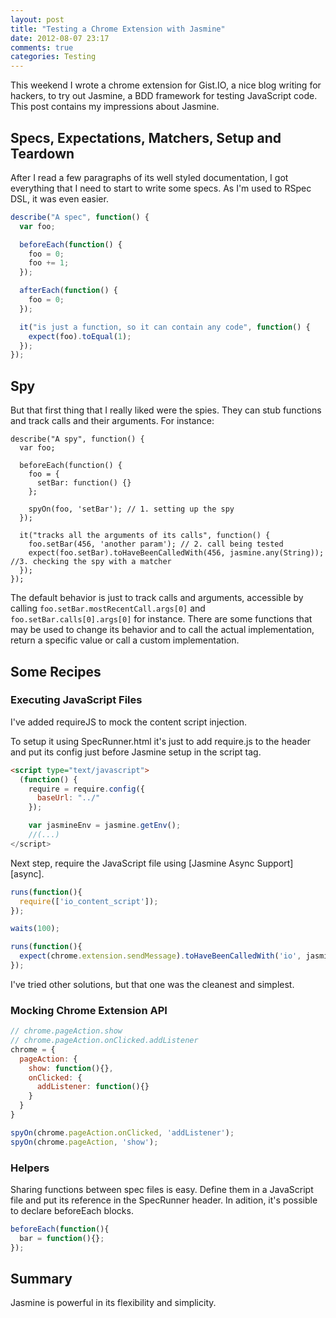 ```yaml
---
layout: post
title: "Testing a Chrome Extension with Jasmine"
date: 2012-08-07 23:17
comments: true
categories: Testing
---
```


This weekend I wrote a chrome extension for Gist.IO, a nice blog writing for hackers, to try out Jasmine, a BDD framework for testing JavaScript code. This post contains my impressions about Jasmine.

## Specs, Expectations, Matchers, Setup and Teardown

After I read a few paragraphs of its well styled documentation, I got everything that I need to start to write some specs. As I'm used to RSpec DSL, it was even easier.

``` javascript Code example
describe("A spec", function() {
  var foo;

  beforeEach(function() {
    foo = 0;
    foo += 1;
  });

  afterEach(function() {
    foo = 0;
  });

  it("is just a function, so it can contain any code", function() {
    expect(foo).toEqual(1);
  });
});
```

## Spy

But that first thing that I really liked were the spies. They can stub functions and track calls and their arguments. For instance:

```
describe("A spy", function() {
  var foo;

  beforeEach(function() {
    foo = {
      setBar: function() {}
    };

    spyOn(foo, 'setBar'); // 1. setting up the spy
  });

  it("tracks all the arguments of its calls", function() {
    foo.setBar(456, 'another param'); // 2. call being tested
    expect(foo.setBar).toHaveBeenCalledWith(456, jasmine.any(String)); //3. checking the spy with a matcher
  });
});
```

The default behavior is just to track calls and arguments, accessible by calling `foo.setBar.mostRecentCall.args[0]` and `foo.setBar.calls[0].args[0]` for instance. There are some functions that may be used to change its behavior and to call the actual implementation, return a specific value or call a custom implementation.

## Some Recipes


### Executing JavaScript Files

I've added requireJS to mock the content script injection.

To setup it using SpecRunner.html it's just to add require.js to the header and put its config just before Jasmine setup in the script tag.

``` html SpecRunner.html
<script type="text/javascript">
  (function() {
    require = require.config({
      baseUrl: "../"
    });

    var jasmineEnv = jasmine.getEnv();
    //(...)
</script>
```

Next step, require the JavaScript file using [Jasmine Async Support][async].

``` javascript
runs(function(){
  require(['io_content_script']);
});

waits(100);

runs(function(){
  expect(chrome.extension.sendMessage).toHaveBeenCalledWith('io', jasmine.any(Function));
});

```

I've tried other solutions, but that one was the cleanest and simplest.

### Mocking Chrome Extension API

``` javascript
// chrome.pageAction.show
// chrome.pageAction.onClicked.addListener
chrome = {
  pageAction: {
    show: function(){},
    onClicked: {
      addListener: function(){}
    }
  }
} 

spyOn(chrome.pageAction.onClicked, 'addListener');
spyOn(chrome.pageAction, 'show');
```

### Helpers

Sharing functions between spec files is easy. Define them in a JavaScript file and put its reference in the SpecRunner header. In adition, it's possible to declare beforeEach blocks.

``` javascript spec/SpecHelper.js
beforeEach(function(){
  bar = function(){};  
});
```

## Summary

Jasmine is powerful in its flexibility and simplicity.






